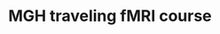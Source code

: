 ---
title: "MGH traveling fMRI course"
project_id: 
conference_id: ""
presenters:
   - peter_bandettini
summary: "MGH traveling fMRI course, Perth, Australia"
file: /assets/presentations/
filename: 
layout: presentation
---